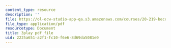 ```yaml
---
content_type: resource
description: ''
file: https://ol-ocw-studio-app-qa.s3.amazonaws.com/courses/20-219-becoming-the-next-bill-nye-writing-and-hosting-the-educational-show-january-iap-2015/2225a651a2f1fc10f6e68d69da5081e0_17uL1VoaWTQ.pdf
file_type: application/pdf
resourcetype: Document
title: 3play pdf file
uid: 2225a651-a2f1-fc10-f6e6-8d69da5081e0
---
```

